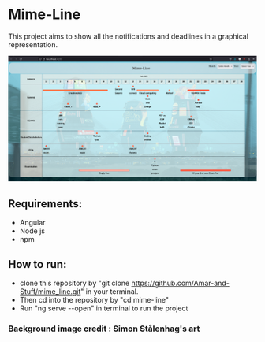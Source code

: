 # Mime-Line

This project aims to show all the notifications and deadlines in a graphical representation.

<img title="a title" alt="Alt text" src="./mimelinebackground.png">

## Requirements:
- Angular
- Node js
- npm

## How to run:
- clone this repository by 
"git clone https://github.com/Amar-and-Stuff/mime_line.git" in your terminal.
- Then cd into the repository by "cd mime-line"
- Run "ng serve --open" in terminal to run the project

### Background image credit : Simon Stålenhag's art